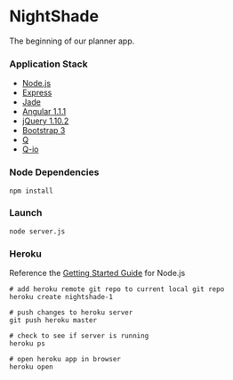 # NightShade #
 
The beginning of our planner app.

### Application Stack ######

- [Node.js](http://www.nodejs.org)
- [Express](http://www.expressjs.com/)
- [Jade](http://jade-lang.com/)
- [Angular 1.1.1](http://angularjs.org/)
- [jQuery 1.10.2](jquery.com)
- [Bootstrap 3](http://getbootstrap.com/)
- [Q](https://github.com/kriskowal/q)
- [Q-io](https://github.com/kriskowal/q-io)

### Node Dependencies ######

    npm install

### Launch ######

    node server.js

### Heroku ######

Reference the [Getting Started Guide](https://devcenter.heroku.com/articles/getting-started-with-nodejs) for Node.js

    # add heroku remote git repo to current local git repo
    heroku create nightshade-1

    # push changes to heroku server
    git push heroku master

    # check to see if server is running
    heroku ps

    # open heroku app in browser
    heroku open
